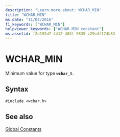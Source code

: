 ```yaml
---
description: "Learn more about: WCHAR_MIN"
title: "WCHAR_MIN"
ms.date: "11/04/2016"
f1_keywords: ["WCHAR_MIN"]
helpviewer_keywords: ["WCHAR_MIN constant"]
ms.assetid: f2d192d7-4412-483f-9839-c29e4f174b83
---
```

# WCHAR_MIN

Minimum value for type **`wchar_t`**.

## Syntax

```
#include <wchar.h>
```

## See also

[Global Constants](../c-runtime-library/global-constants.md)
